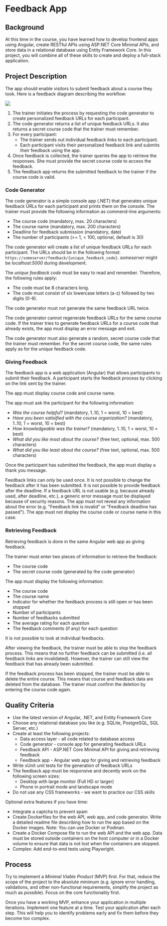 # Feedback App

## Background

At this time in the course, you have learned how to develop frontend apps using Angular, create RESTful APIs using ASP.NET Core Minimal APIs, and store data in a relational database using Entity Framework Core. In this project, you will combine all of these skills to create and deploy a full-stack application.

## Project Description

The app should enable visitors to submit feedback about a course they took. Here is a feedback diagram describing the workflow:

[![](https://mermaid.ink/img/pako:eNp1U02P2jAQ_SuWzykQEhKIKiREt1y2Eu2ylyoXY08Sa4Od2g4tu-K_d5zwkVW3OTkz7z3Pmxm_Ua4F0Ixa-NWC4vBFstKwQ64Ifg0zTnLZMOXIijBLvgKIPeMvZNU0_0LWG49ZoyDZgALDnDY9inE8kp1P7wyTmBvGtz6-vQv1ud2n5XK9ya5SQIrr5c8_Hu3nvRkvCyQPCrA9cb1B5i4jj9I6ogvSgLFasVq-guhpQ6H3nCfgBhzhujUWiO9Nn1caC9BHQBPBNkOPXd6xF7CkqRm_wGqtG_KAsNOwrrsfpG4v1byz0yO2iFghwuijFAO_rZWq_AAPStylkfi99Rdfar_Bf0tXdbbtf7yx2n3gm0hLjti0yxX-W_U9ui7BoIhc0YAewByYFLhMbz6VU1fBAXKa4VFAwdra5TRXZ4S2jcCJPgiJ46dZwWoLAWWt008nxWnmTAtX0GUhb6haMwFIeqPu1PjNLXHMKMm1KmTp462pMVw519hsPPbpUYk9aPcjrg9jK0WFo6mOi2ScTJM5m0aQpBGbRZHg-3AxL6ZxWIh0Ek4ZPZ8DihP0qn9oFs6mo3mUzsM4iZNZmMZpQE8YXkxGaZiEi3gSR8kiTGJkvWqNNU9G83TWSfzs_ntj0Pn-1j-87v0F1Oi2rG4mS-P72KMNdhgMbpxyeFeaRue_qQ8zCQ?type=png)](https://mermaid.live/edit#pako:eNp1U02P2jAQ_SuWzykQEhKIKiREt1y2Eu2ylyoXY08Sa4Od2g4tu-K_d5zwkVW3OTkz7z3Pmxm_Ua4F0Ixa-NWC4vBFstKwQ64Ifg0zTnLZMOXIijBLvgKIPeMvZNU0_0LWG49ZoyDZgALDnDY9inE8kp1P7wyTmBvGtz6-vQv1ud2n5XK9ya5SQIrr5c8_Hu3nvRkvCyQPCrA9cb1B5i4jj9I6ogvSgLFasVq-guhpQ6H3nCfgBhzhujUWiO9Nn1caC9BHQBPBNkOPXd6xF7CkqRm_wGqtG_KAsNOwrrsfpG4v1byz0yO2iFghwuijFAO_rZWq_AAPStylkfi99Rdfar_Bf0tXdbbtf7yx2n3gm0hLjti0yxX-W_U9ui7BoIhc0YAewByYFLhMbz6VU1fBAXKa4VFAwdra5TRXZ4S2jcCJPgiJ46dZwWoLAWWt008nxWnmTAtX0GUhb6haMwFIeqPu1PjNLXHMKMm1KmTp462pMVw519hsPPbpUYk9aPcjrg9jK0WFo6mOi2ScTJM5m0aQpBGbRZHg-3AxL6ZxWIh0Ek4ZPZ8DihP0qn9oFs6mo3mUzsM4iZNZmMZpQE8YXkxGaZiEi3gSR8kiTGJkvWqNNU9G83TWSfzs_ntj0Pn-1j-87v0F1Oi2rG4mS-P72KMNdhgMbpxyeFeaRue_qQ8zCQ)

1. The trainer initiates the process by requesting the code generator to create personalized feedback URLs for each participant.
2. The code generator returns a list of unique feedback URLs. It also returns a secret course code that the trainer must remember.
3. For every participant:
   * The trainer sends out individual feedback links to each participant.
   * Each participant visits their personalized feedback link and submits their feedback using the app.
4. Once feedback is collected, the trainer queries the app to retrieve the responses. She must provide the secret course code to access the feedback.
5. The feedback app returns the submitted feedback to the trainer if the course code is valid.

### Code Generator

The code generator is a simple console app (.NET) that generates unique feedback URLs for each participant and prints them on the console. The trainer must provide the following information as commend-line arguments:

* The course code (mandatory, max. 20 characters)
* The course name (mandatory, max. 200 characters)
* Deadline for feedback submission (mandatory, date)
* The number of participants (>= 1, < 100, optional, default is 30)

The code generator will create a list of unique feedback URLs for each participant. The URLs should be in the following format: `https://someserver/feedback/{unique_feedback_code}`. _someserver_ might be _localhost:5000_ during development.

The _unique feedback code_ must be easy to read and remember. Therefore, the following rules apply:

* The code must be 8 characters long.
* The code must consist of six lowercase letters (a-z) followed by two digits (0-9).

The code generator must not generate the same feedback URL twice.

The code generator cannot regenerate feedback URLs for the same course code. If the trainer tries to generate feedback URLs for a course code that already exists, the app must display an error message and exit.

The code generator must also generate a random, secret course code that the trainer must remember. For the secret course code, the same rules apply as for the unique feedback code.

### Giving Feedback

The feedback app is a web application (Angular) that allows participants to submit their feedback. A participant starts the feedback process by clicking on the link sent by the trainer.

The app must display course code and course name.

The app must ask the participant for the following information:

* _Was the course helpful?_ (mandatory, 1..10, 1 = worst, 10 = best)
* _Have you been satisified with the course organization?_ (mandatory, 1..10, 1 = worst, 10 = best)
* _How knowledgeable was the trainer?_ (mandatory, 1..10, 1 = worst, 10 = best)
* _What did you like most about the course?_ (free text, optional, max. 500 characters)
* _What did you like least about the course?_ (free text, optional, max. 500 characters)

Once the participant has submitted the feedback, the app must display a thank you message.

Feedback links can only be used once. It is not possible to change the feedback after it has been submitted. It is not possible to provide feedback after the deadline. If a feedback URL is not usable (e.g. because already used, after deadline, etc.), a generic error message must be displayed because of security reasons. The app must not reveal any information about the error (e.g. "Feedback link is invalid" or "Feedback deadline has passed"). The app must not display the course code or course name in this case.

### Retrieving Feedback

Retrieving feedback is done in the same Angular web app as giving feedback.

The trainer must enter two pieces of information to retrieve the feedback:

* The course code
* The secret course code (generated by the code generator)

The app must display the following information:

* The course code
* The course name
* Indicator for whether the feedback process is still open or has been stopped
* Number of participants
* Number of feedbacks submitted
* The average rating for each question
* The feedback comments (if any) for each question

It is not possible to look at individual feedbacks.

After viewing the feedback, the trainer must be able to stop the feedback process. This means that no further feedback can be submitted (i.e. all feedback links are invalidated). However, the trainer can still view the feedback that has already been submitted.

If the feedback process has been stopped, the trainer must be able to delete the entire course. This means that course and feedback data are deleted from the database. The trainer must confirm the deletion by entering the course code again.

## Quality Criteria

* Use the latest version of Angular, .NET, and Entity Framework Core
* Choose any relational database you like (e.g. SQLite, PostgreSQL, SQL Server, etc.)
* Create at least the following projects:
  * Data access layer - all code related to database access
  * Code generator - console app for generating feedback URLs
  * Feedback API - ASP.NET Core Minimal API for giving and retrieving feedback
  * Feedback app - Angular web app for giving and retrieving feedback
* Write xUnit unit tests for the generation of feedback URLs
* The feedback app must be responsive and decently work on the following screen sizes:
  * Desktop with large monitor (Full HD or larger)
  * Phone in portrait mode and landscape mode
* Do not use any CSS frameworks - we want to practice our CSS skills

Optional extra features if you have time:

* Integrate a captcha to prevent spam
* Create Dockerfiles for the web API, web app, and code generator. Write a detailed readme file describing how to run the app based on the Docker images. Note: You can use Docker or Podman.
* Create a Docker Compose file to run the web API and the web app. Data must be stored outside containers on the host computer or in a Docker volume to ensure that data is not lost when the containers are stopped.
* Complex: Add end-to-end tests using Playwright.

## Process

Try to implement a _Minimal Viable Product_ (MVP) first. For that, reduce the scope of the project to the absolute minimum (e.g. ignore error handling, validations, and other non-functional requirements, simplify the project as much as possible). Focus on the core functionality first.

Once you have a working MVP, enhance your application in multiple iterations. Implement one feature at a time. Test your application after each step. This will help you to identify problems early and fix them before they become too complex.
